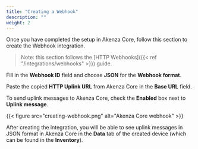 ```yaml
---
title: "Creating a Webhook"
description: ""
weight: 2
---
```


Once you have completed the setup in Akenza Core, follow this section to create the Webhook integration.

<!--more-->

>Note: this section follows the [HTTP Webhooks]({{< ref "/integrations/webhooks" >}}) guide. 

Fill in the **Webhook ID** field and choose **JSON** for the **Webhook format**. 

Paste the copied **HTTP Uplink URL** from Akenza Core in the **Base URL** field.

To send uplink messages to Akenza Core, check the **Enabled** box next to **Uplink message**. 

{{< figure src="creating-webhook.png" alt="Akenza Core webhook" >}}

After creating the integration, you will be able to see uplink messages in JSON format in Akenza Core in the **Data** tab of the created device (which can be found in the **Inventory**).